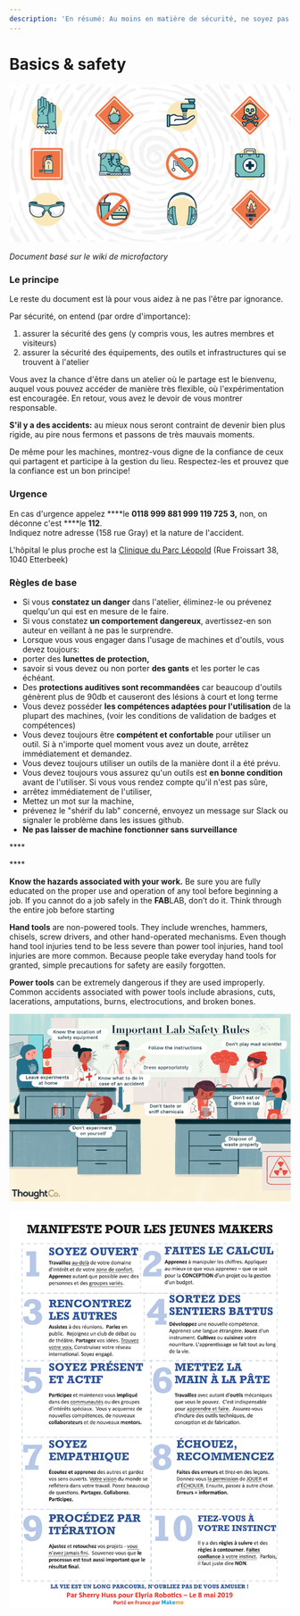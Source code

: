 ```yaml
---
description: 'En résumé: Au moins en matière de sécurité, ne soyez pas stupide!'
---
```


# Basics & safety

![](../../.gitbook/assets/image%20%2820%29.png)

_Document basé sur le wiki de microfactory_

### Le principe 

Le reste du document est là pour vous aidez à ne pas l'être par ignorance.  
  
Par sécurité, on entend \(par ordre d'importance\):

1.  assurer la sécurité des gens \(y compris vous, les autres membres et visiteurs\)
2.  assurer la sécurité des équipements, des outils et infrastructures qui se trouvent à l'atelier

 Vous avez la chance d'être dans un atelier où le partage est le bienvenu, auquel vous pouvez accéder de manière très flexible, où l'expérimentation est encouragée. En retour, vous avez le devoir de vous montrer responsable. 

**S'il y a des accidents:** au mieux nous seront contraint de devenir bien plus rigide, au pire nous fermons et passons de très mauvais moments.

De même pour les machines, montrez-vous digne de la confiance de ceux qui partagent et participe à la gestion du lieu. Respectez-les et prouvez que la confiance est un bon principe!

### Urgence

En cas d'urgence appelez ****le **0118 999 881 999 119 725 3,** non, on déconne c'est ****le **112**.  
Indiquez notre adresse \(158 rue Gray\) et la nature de l'accident.

L'hôpital le plus proche est la [Clinique du Parc Léopold](http://chirec.be/nl/contact/cpl-medisch-centrum-park-leopold/) \(Rue Froissart 38, 1040 Etterbeek\)

### Règles de base

*  Si vous **constatez un danger** dans l'atelier, éliminez-le ou prévenez quelqu'un qui est en mesure de le faire.
*  Si vous constatez **un comportement dangereux**, avertissez-en son auteur en veillant à ne pas le surprendre.
*  Lorsque vous vous engager dans l'usage de machines et d'outils, vous devez toujours:
  * porter des **lunettes de protection,**
  * savoir si vous devez ou non porter **des gants** et les porter le cas échéant.
*  Des **protections auditives sont recommandées** car beaucoup d'outils génèrent plus de 90db et causeront des lésions à court et long terme
*  Vous devez posséder **les compétences adaptées pour l'utilisation** de la plupart des machines, \(voir les conditions de validation de badges et compétences\)
*  Vous devez toujours être **compétent et confortable** pour utiliser un outil. Si à n'importe quel moment vous avez un doute, arrêtez immédiatement et demandez.
*  Vous devez toujours utiliser un outils de la manière dont il a été prévu.
*  Vous devez toujours vous assurez qu'un outils est **en bonne condition** avant de l'utiliser. Si vous vous rendez compte qu'il n'est pas sûre,
  *  arrêtez immédiatement de l'utiliser,
  *  Mettez un mot sur la machine,
  *  prévenez le "shérif du lab" concerné, envoyez un message sur Slack ou signaler le problème dans les issues github. 
*  **Ne pas laisser de machine fonctionner sans surveillance**

\*\*\*\*

\*\*\*\*

**Know the hazards associated with your work.**  Be sure you are fully educated on the proper use and operation of any tool before beginning a job.  If you cannot do a job safely in the **FAB**LAB, don’t do it.  Think through the entire job before starting

**Hand tools** are non-powered tools. They include wrenches, hammers, chisels, screw drivers, and other hand-operated mechanisms. Even though hand tool injuries tend to be less severe than power tool injuries, hand tool injuries are more common. Because people take everyday hand tools for granted, simple precautions for safety are easily forgotten.

**Power tools** can be extremely dangerous if they are used improperly. Common accidents associated with power tools include abrasions, cuts, lacerations, amputations, burns, electrocutions, and broken bones.

![](../../.gitbook/assets/image%20%287%29.png)

![](../../.gitbook/assets/image%20%2812%29.png)


